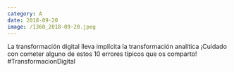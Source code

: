 ```yaml
--- 
category: A 
date: 2018-09-20 
image: /1360_2018-09-20.jpeg 
--- 
```


La transformación digital lleva implícita la transformación analítica ¡Cuidado con cometer alguno de estos 10 errores típicos que os comparto! #TransformacionDigital